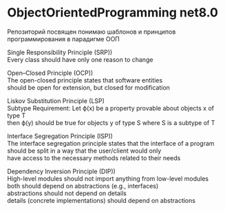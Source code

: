 # ObjectOrientedProgramming net8.0

Репозиторий посвящен понимаю шаблонов и принципов программирования в парадигме ООП

Single Responsibility Principle (SRP))</br>
Every class should have only one reason to change

Open–Closed Principle (OCP))</br>
The open-closed principle states that software entities</br>
should be open for extension, but closed for modification

Liskov Substitution Principle (LSP)</br>
Subtype Requirement: Let ϕ(x) be a property provable about objects x of type T</br>
then ϕ(y) should be true for objects y of type S where S is a subtype of T

Interface Segregation Principle (ISP))</br>
The interface segregation principle states that the interface of a program</br>
should be split in a way that the user/client would only</br>
have access to the necessary methods related to their needs

Dependency Inversion Principle (DIP))</br>
High-level modules should not import anything from low-level modules</br>
both should depend on abstractions (e.g., interfaces)</br>
abstractions should not depend on details</br>
details (concrete implementations) should depend on abstractions
